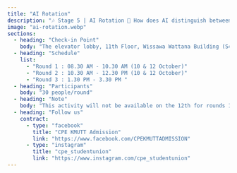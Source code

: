 ```yaml
---
title: "AI Rotation"
description: "🎶 Stage 5 | AI Rotation 🤖 How does AI distinguish between a person and a tree? Come learn the way AI sees the world! A workshop where you'll grasp the theory and get hands-on experience with Image Classification."
image: "ai-rotation.webp"
sections:
  - heading: "Check-in Point"
    body: "The elevator lobby, 11th Floor, Wissawa Wattana Building (S4)"
  - heading: "Schedule"
    list:
      - "Round 1 : 08.30 AM - 10.30 AM (10 & 12 October)"
      - "Round 2 : 10.30 AM - 12.30 PM (10 & 12 October)"
      - "Round 3 : 1.30 PM - 3.30 PM "
  - heading: "Participants"
    body: "30 people/round"
  - heading: "Note"
    body: "This activity will not be available on the 12th for rounds 1-2"
  - heading: "Follow us"
    contract:
      - type: "facebook"
        title: "CPE KMUTT Admission"
        link: "https://www.facebook.com/CPEKMUTTADMISSION"
      - type: "instagram"
        title: "cpe_studentunion"
        link: "https://www.instagram.com/cpe_studentunion"
---
```

